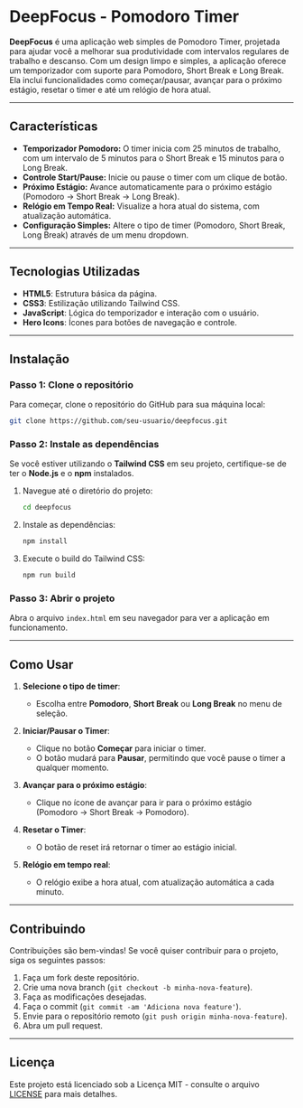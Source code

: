 
# **DeepFocus - Pomodoro Timer**

**DeepFocus** é uma aplicação web simples de Pomodoro Timer, projetada para ajudar você a melhorar sua produtividade com intervalos regulares de trabalho e descanso. Com um design limpo e simples, a aplicação oferece um temporizador com suporte para Pomodoro, Short Break e Long Break. Ela inclui funcionalidades como começar/pausar, avançar para o próximo estágio, resetar o timer e até um relógio de hora atual.

---

## **Características**

- **Temporizador Pomodoro:** O timer inicia com 25 minutos de trabalho, com um intervalo de 5 minutos para o Short Break e 15 minutos para o Long Break.
- **Controle Start/Pause:** Inicie ou pause o timer com um clique de botão.
- **Próximo Estágio:** Avance automaticamente para o próximo estágio (Pomodoro → Short Break → Long Break).
- **Relógio em Tempo Real:** Visualize a hora atual do sistema, com atualização automática.
- **Configuração Simples:** Altere o tipo de timer (Pomodoro, Short Break, Long Break) através de um menu dropdown.

---

## **Tecnologias Utilizadas**

- **HTML5**: Estrutura básica da página.
- **CSS3**: Estilização utilizando Tailwind CSS.
- **JavaScript**: Lógica do temporizador e interação com o usuário.
- **Hero Icons**: Ícones para botões de navegação e controle.

---

## **Instalação**

### **Passo 1: Clone o repositório**

Para começar, clone o repositório do GitHub para sua máquina local:

```bash
git clone https://github.com/seu-usuario/deepfocus.git
```

### **Passo 2: Instale as dependências**

Se você estiver utilizando o **Tailwind CSS** em seu projeto, certifique-se de ter o **Node.js** e o **npm** instalados.

1. Navegue até o diretório do projeto:
   ```bash
   cd deepfocus
   ```

2. Instale as dependências:
   ```bash
   npm install
   ```

3. Execute o build do Tailwind CSS:
   ```bash
   npm run build
   ```

### **Passo 3: Abrir o projeto**

Abra o arquivo `index.html` em seu navegador para ver a aplicação em funcionamento.

---

## **Como Usar**

1. **Selecione o tipo de timer**:
   - Escolha entre **Pomodoro**, **Short Break** ou **Long Break** no menu de seleção.

2. **Iniciar/Pausar o Timer**:
   - Clique no botão **Começar** para iniciar o timer.
   - O botão mudará para **Pausar**, permitindo que você pause o timer a qualquer momento.

3. **Avançar para o próximo estágio**:
   - Clique no ícone de avançar para ir para o próximo estágio (Pomodoro → Short Break → Pomodoro).

4. **Resetar o Timer**:
   - O botão de reset irá retornar o timer ao estágio inicial.

5. **Relógio em tempo real**:
   - O relógio exibe a hora atual, com atualização automática a cada minuto.

---

## **Contribuindo**

Contribuições são bem-vindas! Se você quiser contribuir para o projeto, siga os seguintes passos:

1. Faça um fork deste repositório.
2. Crie uma nova branch (`git checkout -b minha-nova-feature`).
3. Faça as modificações desejadas.
4. Faça o commit (`git commit -am 'Adiciona nova feature'`).
5. Envie para o repositório remoto (`git push origin minha-nova-feature`).
6. Abra um pull request.

---

## **Licença**

Este projeto está licenciado sob a Licença MIT - consulte o arquivo [LICENSE](LICENSE) para mais detalhes.
